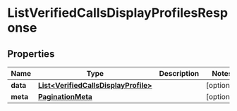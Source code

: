 

# ListVerifiedCallsDisplayProfilesResponse


## Properties

Name | Type | Description | Notes
------------ | ------------- | ------------- | -------------
**data** | [**List&lt;VerifiedCallsDisplayProfile&gt;**](VerifiedCallsDisplayProfile.md) |  |  [optional]
**meta** | [**PaginationMeta**](PaginationMeta.md) |  |  [optional]



